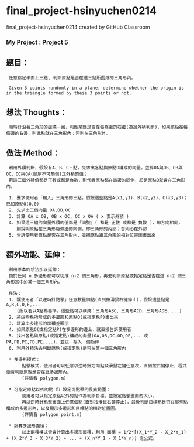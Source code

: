 # final_project-hsinyuchen0214
final_project-hsinyuchen0214 created by GitHub Classroom

### My Project : Project 5

## 題目：

     任意給定平面上三點, 判斷原點是否在這三點所圍成的三角形內。

     Given 3 points randomly in a plane, determine whether the origin is in the triangle formed by these 3 points or not.


## 想法 Thoughts：

     順時針沿著三角形的邊繞一圈，判斷某點是否在每條邊的右邊(透過外積判斷)，如果該點在每條邊的右邊，則此點就在三角形內；否則在三角形外。

## 做法 Method：

     利用外積判斷，假設有A、B、C三點，先求出各點與原點O構成的向量，並算OA與OB、OB與OC、OC與OA(順序不可顛倒)之外積的值；
     若這三個外積值都是正數或都是負數，則代表原點都在該邊的同側，於是原點O就會在三角形內。
     
     1. 要求使用者「輸入」三角形的三點，假設這些點是A(x1,y1)、B(x2,y2)、C(x3,y3)；已知原點O(0,0)
     2. 先求出三個向量 OA,OB,OC
     3. 計算 OA x OB, OB x OC, OC x OA ( x 表示外積 )
     4. 如果這三組的向量外積的值都是「同號」( 都是 正數 或都是 負數 )，即方向相同，
        則說明原點在三角形每條邊的同側，即三角形的內部；否則必在外部
     5. 告訴使用者原點是否在三角形內，並把原點跟三角形的相對位置圖畫出來
     
## 額外功能、延伸：
     
     利用原本的想法加以延伸：
     由於任何 n 多邊形都可以切成 n-2 個三角形，再去判斷原點或指定點是否在這 n-2 個三角形其中的某一個三角形內。
     
     作法：
     1. 讓使用者「以逆時針點擊」任意數量個點(直到按滑鼠右鍵停止)，假設這些點是A,B,C,D,E,...
        (所以若以A點為基準，這些點可以構成：三角形ABC、三角形ACD、三角形ADE、...)
     2. 將這些點所形成的多邊形和原點O(或指定點P)畫出來
     3. 計算出多邊形的面積並顯示
     4. 如果原點O(或指定點P)在多邊形的邊上，就直接告訴使用者
     5. 找出各點與原點(或指定點)構成的向量(OA,OB,OC,OD,OE,... 或 PA,PB,PC,PD,PE,...)，並統一存入一個矩陣
     6. 利用外積法去判斷原點(或指定點)是否在某一個三角形內
     
     * 多邊形模式：
          點擊模式，使用者可以任意以逆時針方向點及滑鼠左鍵任意次，直到按右鍵停止，程式便會判斷原點是否在此多邊形內。
          (詳情看 polygon.m)
          
     * 可指定原點以外的點 和 設定可點擊的長寬範圍：
          使用者可以指定原點以外的點作為判斷目標，並設定點擊畫面的大小，
          再以逆時針點擊畫面上任意個點(直到按滑鼠右鍵停止)，最後判斷目標點是否在那些點構成的多邊形內，以及顯示多邊形和目標點的相對位置圖。
          (詳情看 polygon_point.m)
          
     * 計算多邊形面積：
          以上兩種模式皆會計算出多邊形面積，利用 面積 = 1/2*[(X_1*Y_2 - X_2*Y_1) + (X_2*Y_3 - X_3*Y_2) + ... + (X_n*Y_1 - X_1*Y_n)] 之公式。
